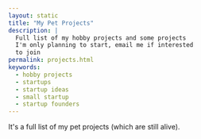 ```yaml
---
layout: static
title: "My Pet Projects"
description: |
  Full list of my hobby projects and some projects
  I'm only planning to start, email me if interested
  to join
permalink: projects.html
keywords:
  - hobby projects
  - startups
  - startup ideas
  - small startup
  - startup founders
---
```


It's a full list of my pet projects (which are still alive).